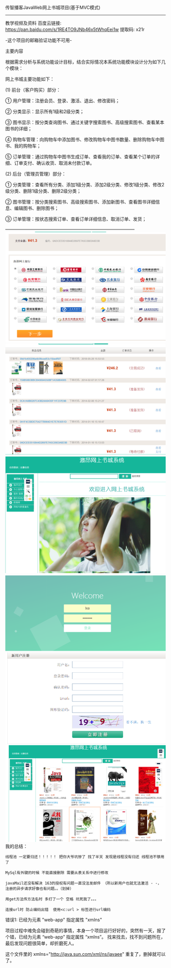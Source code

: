 
 <a name="title"/>传智播客JavaWeb网上书城项目(基于MVC模式)<a name="text"/>
 _________________________________________________________________________
 

教学视频及资料 百度云链接: https://pan.baidu.com/s/1RE4TO9JNb46x5tWhqEei1w 
提取码: x21r 

-这个项目的邮箱验证功能不可用-

 ﻿主要内容

根据需求分析与系统功能设计目标，结合实际情况本系统功能模块设计分为如下几个模块：

网上书城主要功能如下：

(1)	前台（客户购买）部分：

①	用户管理：注册会员、登录、激活、退出、修改密码；

②	分类显示：显示所有1级和2级分类；

③	图书显示：按分类查询图书、通过关键字搜索图书、高级搜索图书、查看某本图书的详细；

④	购物车管理：向购物车中添加图书、修改购物车中图书数量、删除购物车中图书、我的购物车；

⑤	订单管理：通过购物车中图书生成订单、查看我的订单、查看某个订单的详细、订单支付、确认收货、取消未付款订单。

(2)	后台（管理员管理）部分：

①	分类管理：查看所有分类、添加1级分类、添加2级分类、修改1级分类、修改2级分类、删除1级分类、删除2级分类；

②	图书管理：按分类搜索图书、高级搜索图书、添加新图书、查看图书详细信息、编辑图书、删除图书；

③	订单管理：按状态搜索订单、查看订单详细信息、取消订单、发货；

—————————————————————————————
![Image text](https://github.com/asasooo/BookStore/blob/master/1.png)
![Image text](https://github.com/asasooo/BookStore/blob/master/2.png)
![Image text](https://github.com/asasooo/BookStore/blob/master/3.png)
![Image text](https://github.com/asasooo/BookStore/blob/master/4.png)
![Image text](https://github.com/asasooo/BookStore/blob/master/6.png)
![Image text](https://github.com/asasooo/BookStore/blob/master/5.png)
我的总结：
   
   	线程池 一定要归还！！！！！ 把你大爷坑惨了 找了半天 发现是线程没有归还 线程池不够用了

	MySql有外键的时候 不能直接删除 需要从表关系中进行修改		

	javaMail还没有解决 163的授权有问题一直没法发邮件 （所以新用户也就无法激活 - -，
	注册的异步请求好像也有问题。。（划掉）

	用get方法传方法名时 多打了一个 空格 坑死我了。。。

	连接url时 防止编码出错  使用<c:url > 标签进行url编码

错误1:
已经为元素 "web-app" 指定属性 "xmlns"

项目过程中难免会碰到奇葩的事情，本身一个项目运行好好的，突然有一天，报了个错，已经为元素 “web-app” 指定属性 “xmlns”。 
找来找去，找不到问题所在，最后发现问题很简单，却折磨死人。

<web-app xmlns:xsi="http://www.w3.org/2001/XMLSchema-instance" 
xmlns="http://java.sun.com/xml/ns/javaee"   xmlns="http://java.sun.com/xml/ns/javaee"
xmlns:web="http://java.sun.com/xml/ns/javaee"
xsi:schemaLocation="http://java.sun.com/xml/ns/javaeehttp://java.sun.com/xml/ns/javaee/web-app_2_5.xsd"
 id="WebApp_ID" version="2.5">

这个文件里的
xmlns="http://java.sun.com/xml/ns/javaee"
重复了，删掉就可以了。


